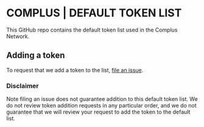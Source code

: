 # COMPLUS | DEFAULT TOKEN LIST

This GitHub repo contains the default token list used in the Complus Network.

## Adding a token

To request that we add a token to the list, 
[file an issue](https://github.com/complusnetwork/default-token-list/issues/new?assignees=&labels=token+request&template=token-request.md&title=Add+%7BTOKEN_SYMBOL%7D%3A+%7BTOKEN_NAME%7D).

### Disclaimer

Note filing an issue does not guarantee addition to this default token list. We do not review token addition requests in any particular order, and we do not guarantee that we will review your request to add the token to the default list.

